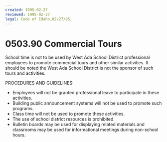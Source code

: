 ```yaml
---
created: 1995-02-27
reviewed: 1995-02-27
legal: Code of Idaho,02/27/95,
---
```


# 0503.90 Commercial Tours

School time is not to be used by West Ada School District professional employees to promote commercial tours and other similar activities. It should be noted the West Ada School District is not the sponsor of such tours and activities.

PROCEDURES AND GUIDELINES:

- Employees will not be granted professional leave to participate in these activities.
- Building public announcement systems will not be used to promote such programs.
- Class time will not be used to promote these activities.
- The use of school district resources is prohibited.
- Bulletin boards may be used for displaying related materials and classrooms may be used for informational meetings during non-school hours.
